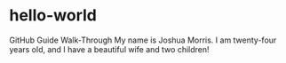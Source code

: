# hello-world
GitHub Guide Walk-Through
My name is Joshua Morris. I am twenty-four years old, and I have a beautiful wife and two children!
